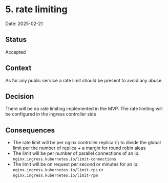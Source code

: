 # 5. rate limiting

Date: 2025-02-21

## Status

Accepted

## Context

As for any public service a rate limit should be present to avoid any abuse.

## Decision

There will be no rate limiting implemented in the MVP.
The rate limiting will be configured in the ingress controller side

## Consequences

- The rate limit will be per nginx controller replica /!\ to divide the global limit per the number of replica + a margin for round robin aleas
- The limit will be per number of parallel connections of an ip: `nginx.ingress.kubernetes.io/limit-connections`
- The limit will be on request per second or minutes for an ip: `nginx.ingress.kubernetes.io/limit-rps` or `nginx.ingress.kubernetes.io/limit-rpm`
